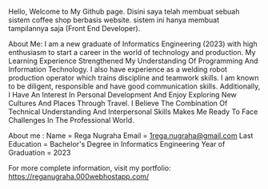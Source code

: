 Hello, Welcome to My Github page.
Disini saya telah membuat sebuah sistem coffee shop berbasis website. sistem ini hanya membuat tampilannya saja (Front End Developer).

About Me:
I am a new graduate of Informatics Engineering (2023) with high enthusiasm to start a career in the world of technology and production.
My Learning Experience Strengthened My Understanding Of Programming And Information Technology.
I also have experience as a welding robot production operator which trains discipline and teamwork skills.
I am known to be diligent, responsible and have good communication skills. Additionally, I Have An Interest In Personal Development And Enjoy Exploring New Cultures And Places Through Travel.
I Believe The Combination Of Technical Understanding And Interpersonal Skills Makes Me Ready To Face Challenges In The Professional World.

About me :
Name = Rega Nugraha
Email = 1rega.nugraha@gmail.com
Last Education = Bachelor's Degree in Informatics Engineering
Year of Graduation = 2023

For more complete information, visit my portfolio:
https://reganugraha.000webhostapp.com/
